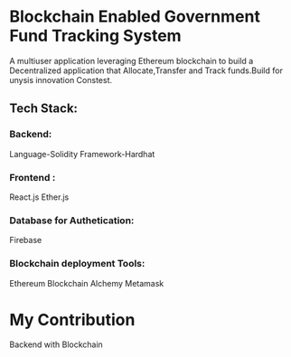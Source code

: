 # Blockchain Enabled Government Fund Tracking System

A multiuser application leveraging Ethereum blockchain to build a Decentralized application that Allocate,Transfer and Track funds.Build for unysis innovation Constest.

## Tech Stack:
### Backend:
Language-Solidity 
Framework-Hardhat
### Frontend :
React.js
Ether.js
### Database for Authetication:
Firebase
### Blockchain deployment Tools:
Ethereum Blockchain
Alchemy
Metamask

# My Contribution
Backend with Blockchain

